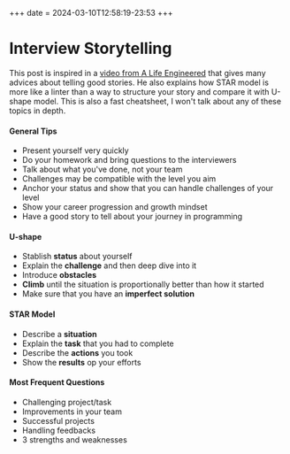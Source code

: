 +++
date = 2024-03-10T12:58:19-23:53
+++

# Interview Storytelling

This post is inspired in a [video from A Life Engineered](https://www.youtube.com/watch?v=hU6BVxtGd5g) that gives many advices about telling good stories. He also explains how STAR model is more like a linter than a way to structure your story and compare it with U-shape model. This is also a fast cheatsheet, I won't talk about any of these topics in depth.

#### General Tips

- Present yourself very quickly
- Do your homework and bring questions to the interviewers
- Talk about what you've done, not your team
- Challenges may be compatible with the level you aim
- Anchor your status and show that you can handle challenges of your level
- Show your career progression and growth mindset
- Have a good story to tell about your journey in programming

#### U-shape

- Stablish **status** about yourself
- Explain the **challenge** and then deep dive into it
- Introduce **obstacles**
- **Climb** until the situation is proportionally better than how it started
- Make sure that you have an **imperfect solution**

#### STAR Model

- Describe a **situation**
- Explain the **task** that you had to complete
- Describe the **actions** you took
- Show the **results** op your efforts

#### Most Frequent Questions

- Challenging project/task
- Improvements in your team
- Successful projects
- Handling feedbacks
- 3 strengths and weaknesses
